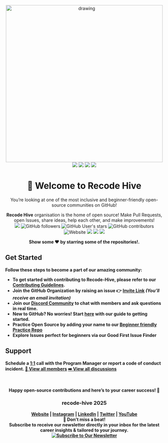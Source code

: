 <div align="center">

<!-- Add Logo Banner -->

<img src="https://github.com/user-attachments/assets/8a281b6a-160a-4cf0-87bd-2287eb67fccd#gh-dark-mode-only" alt="drawing" width="500"/><br>
<a href="https://github.com/Recode-Hive/Support/issues/new?assignees=&labels=invite+me+to+the+community&projects=&template=invitation.yml&title=Please+invite+me+to+the+Recode-Hive+GitHub+Community+Organization"><img src="https://img.shields.io/badge/Join Recode Organisation%20-%231DA1F2.svg?&style=for-the-badge&logo=GitHub&logoColor=white&color=grey"></a> <a href="https://x.com/sanjay_kv_"><img src="https://img.shields.io/badge/Twitter%20-%231DA1F2.svg?&style=for-the-badge&logo=Twitter&logoColor=white"></a> <a href="https://www.linkedin.com/in/sanjay-k-v/"><img src="https://img.shields.io/badge/LinkedIn%20-%231DA1F2.svg?&style=for-the-badge&logo=linkedin&logoColor=white&color=0573e7"></a> <a href="https://www.youtube.com/@RecodeHive"><img src="https://img.shields.io/badge/YouTube%20-%231DA1F2.svg?&style=for-the-badge&logo=YouTube&logoColor=white&color=FF3F33"></a>

# 👋 Welcome to Recode Hive

You’re looking at one of the most inclusive and beginner-friendly open-source communities on GitHub!  

**Recode Hive** organisation is the home of open source! Make Pull Requests, open Issues, share ideas, help each other, and make improvements!<br>
![](https://komarev.com/ghpvc/?username=recodehive&color=dc143c)
![GitHub followers](https://img.shields.io/github/followers/recodehive)
![GitHub User's stars](https://img.shields.io/github/stars/recodehive?style=flat)
![GitHub contributors](https://img.shields.io/github/contributors/recodehive/awesome-github-profiles)
![Website](https://img.shields.io/website?url=https%3A%2F%2Frecodehive.github.io%2Fawesome-github-profiles%2F&style=flat)
<a href=""><img src="https://img.shields.io/github/stars/sanjay-kv?label=Star%20Gazers&style=social"></a>
<a href=""><img src="https://discord.com/api/guilds/1262681985885667348/widget.png?style=shield"></a>
<a href="https://www.youtube.com/channel/UCzyGIdENFVT36Yx4zTws4kw/?sub_confirmation=1"><img src="https://img.shields.io/youtube/channel/views/UCzyGIdENFVT36Yx4zTws4kw?style=social"></a>



<!--
<a href=""><img src="https://img.shields.io/github/followers/sanjay-kv?style=social"></a>
-->
<p align="center">

<b> Show some ❤️ by starring some of the repositories!.</p> </div>
<!--- Footer End -->

  
</div>

## Get Started

Follow these steps to become a part of our amazing community:

- To get started with contributing to Recode-Hive, please refer to our **[Contributing Guidelines](https://github.com/recodehive/Support/blob/main/CONTRIBUTING.md).**
- **Join the GitHub Organization** by **raising an issue** 👉 [Invite Link](https://github.com/Recode-Hive/Support/issues/new?assignees=&labels=invite+me+to+the+community&projects=&template=invitation.yml&title=Please+invite+me+to+the+Recode-Hive+GitHub+Community+Organization) *(You’ll receive an email invitation)*
- **Join our [Discord Community](https://discord.gg/dg7JYZ83)** to chat with members and ask questions in real time.
- **New to GitHub?** No worries! Start [here](#) with our guide to getting started.
- **Practice Open Source** by adding your name to our [Beginner friendly Practice Repo](https://github.com/recodehive/Opensource-practice)
- **Explore Issues** perfect for beginners via our **Good First Issue Finder**
  
## Support
Schedule a [1:1](https://github.com/sanjay-kv) call with the Program Manager or report a code of conduct incident. [👀 View all members](https://github.com/orgs/recodehive/people)
[➡️ View all discussions](https://github.com/orgs/recodehive/discussions)


</br>

<div align="center">

Happy open-source contributions and here’s to your career success! 🎉
<br>
### recode-hive 2025

[Website](https://recodehive.com/) | [Instagram](https://www.instagram.com/nomad_brains/) | [LinkedIn](https://www.linkedin.com/in/sanjay-k-v/) | [Twitter](https://x.com/sanjay_kv_) | [YouTube](https://www.youtube.com/@RecodeHive)<br>
**🔔 Don’t miss a beat!** <br>
  Subscribe to receive our newsletter directly in your inbox for the latest career insights & tailored to your journey.<br>
[![Subscribe to Our Newsletter](https://img.shields.io/badge/Subscribe%20to%20Our%20Newsletter-%F0%9F%93%A9-blue)](https://recodehive.substack.com/) <br>

</div>

